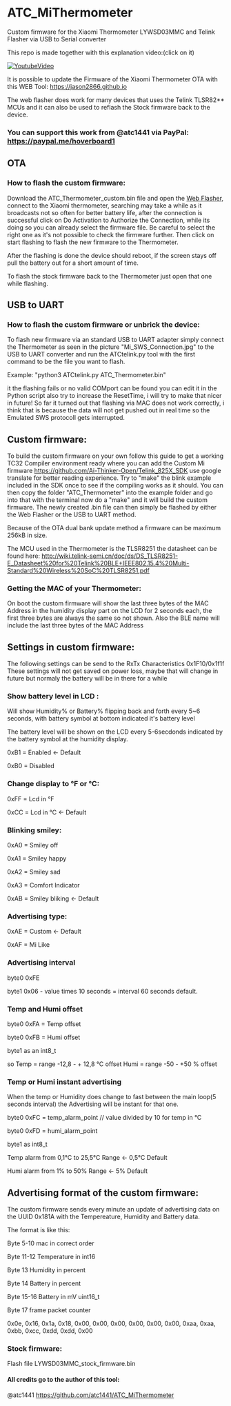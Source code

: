# ATC_MiThermometer
Custom firmware for the Xiaomi Thermometer LYWSD03MMC and Telink Flasher via USB to Serial converter

This repo is made together with this explanation video:(click on it)

[![YoutubeVideo](https://img.youtube.com/vi/NXKzFG61lNs/0.jpg)](https://www.youtube.com/watch?v=NXKzFG61lNs)

It is possible to update the Firmware of the Xiaomi Thermometer OTA with this WEB Tool:
https://jason2866.github.io

The web flasher does work for many devices that uses the Telink TLSR82** MCUs and it can also be used to reflash the Stock firmware back to the device.

### You can support this work from @atc1441 via PayPal: https://paypal.me/hoverboard1


## OTA
### How to flash the custom firmware:

Download the ATC_Thermometer_custom.bin file and open the [Web Flasher](https://jason2866.github.io), connect to the Xiaomi thermometer, searching may take a while as it broadcasts not so often for better battery life, after the connection is successful click on Do Activation to Authorize the Connection, while its doing so you can already select the firmware file. Be careful to select the right one as it's not possible to check the firmware further. Then click on start flashing to flash the new firmware to the Thermometer.

After the flashing is done the device should reboot, if the screen stays off pull the battery out for a short amount of time.

To flash the stock firmware back to the Thermometer just open that one while flashing.

## USB to UART
### How to flash the custom firmware or unbrick the device:

To flash new firmware via an standard USB to UART adapter simply connect the Thermometer as seen in the picture "Mi_SWS_Connection.jpg" to the USB to UART converter and run the ATCtelink.py tool with the first command to be the file you want to flash.

Example: "python3 ATCtelink.py ATC_Thermometer.bin"

it the flashing fails or no valid COMport can be found you can edit it in the Python script also try to increase the ResetTime, i will try to make that nicer in future!
So far it turned out that flashing via MAC does not work correctly, i think that is because the data will not get pushed out in real time so the Emulated SWS protocoll gets interrupted.

## Custom firmware:
To build the custom firmware on your own follow this guide to get a working TC32 Compiler environment ready where you can add the Custom Mi firmware https://github.com/Ai-Thinker-Open/Telink_825X_SDK use google translate for better reading experience.
Try to "make" the blink example included in the SDK once to see if the compiling works as it should.
You can then copy the folder "ATC_Thermometer" into the example folder and go into that with the terminal now do a "make" and it will build the custom firmware.
The newly created .bin file can then simply be flashed by either the Web Flasher or the USB to UART method.

Because of the OTA dual bank update method a firmware can be maximum 256kB in size.

The MCU used in the Thermometer is the TLSR8251 the datasheet can be found here:
http://wiki.telink-semi.cn/doc/ds/DS_TLSR8251-E_Datasheet%20for%20Telink%20BLE+IEEE802.15.4%20Multi-Standard%20Wireless%20SoC%20TLSR8251.pdf

### Getting the MAC of your Thermometer:
On boot the custom firmware will show the last three bytes of the MAC Address in the humidity display part on the LCD for 2 seconds each, the first three bytes are always the same so not shown.
Also the BLE name will include the last three bytes of the MAC Address

## Settings in custom firmware:
The following settings can be send to the RxTx Characteristics 0x1F10/0x1f1f
These settings will not get saved on power loss, maybe that will change in future but normaly the battery will be in there for a while

### Show battery level in LCD :

Will show Humidity% or Battery% flipping back and forth every 5~6 seconds, with battery symbol at bottom indicated it's battery level


The battery level will be shown on the LCD every 5-6secdonds indicated by the battery symbol at the humidity display.

0xB1 = Enabled <- Default

0xB0 = Disabled

### Change display to °F or °C:
0xFF = Lcd in °F

0xCC = Lcd in °C <- Default

### Blinking smiley:
0xA0 = Smiley off

0xA1 = Smiley happy

0xA2 = Smiley sad

0xA3 = Comfort Indicator

0xAB = Smiley bliking <- Default

### Advertising type:
0xAE = Custom <- Default

0xAF = Mi Like

### Advertising interval
byte0 0xFE

byte1 0x06 - value times 10 seconds = interval 60 seconds default.

### Temp and Humi offset
byte0 0xFA = Temp offset

byte0 0xFB = Humi offset

byte1 as an int8_t

so Temp = range -12,8 - + 12,8 °C offset
Humi = range -50 - +50 % offset

### Temp or Humi instant advertising

When the temp or Humidity does change to fast between the main loop(5 seconds interval) the Advertising will be instant for that one.

byte0 0xFC = temp_alarm_point // value divided by 10 for temp in °C

byte0 0xFD = humi_alarm_point

byte1 as int8_t 

Temp alarm from 0,1°C to 25,5°C Range <- 0,5°C Default

Humi alarm from 1% to 50% Range <- 5% Default

## Advertising format of the custom firmware:
The custom firmware sends every minute an update of advertising data on the UUID 0x181A with the Tempereature, Humidity and Battery data.

The format is like this: 

Byte 5-10 mac in correct order

Byte 11-12 Temperature in int16

Byte 13 Humidity in percent

Byte 14 Battery in percent

Byte 15-16 Battery in mV uint16_t

Byte 17 frame packet counter

0x0e, 0x16, 0x1a, 0x18, 0x00, 0x00, 0x00, 0x00, 0x00, 0x00, 0xaa, 0xaa, 0xbb, 0xcc, 0xdd, 0xdd, 0x00


### Stock firmware:
Flash file LYWSD03MMC_stock_firmware.bin

#### All credits go to the author of this tool:

@atc1441 https://github.com/atc1441/ATC_MiThermometer
